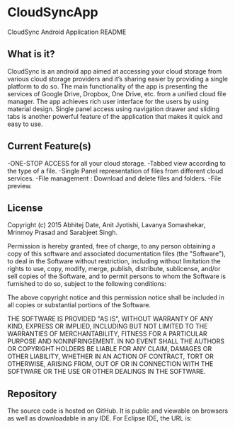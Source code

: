 # CloudSyncApp
CloudSync Android Application README




What is it?
---------------


CloudSync is an android app aimed at accessing your cloud storage from various cloud storage providers and it’s sharing easier by providing a single platform to do so. The main functionality of the app is presenting the services of Google Drive, Dropbox, One Drive, etc. from a unified cloud file manager. The app achieves rich user interface for the users by using material design. Single panel access using navigation drawer and sliding tabs is another powerful feature of the application that makes it quick and easy to use.




Current Feature(s)
------------------------




-ONE-STOP ACCESS for all your cloud storage.
-Tabbed view according to the type of a file.
-Single Panel representation of files from different cloud services.
-File management : Download and delete files and folders.
-File preview.





License
-----------
Copyright (c) 2015 Abhitej Date, Anit Jyotishi, Lavanya Somashekar, Mrinmoy Prasad and Sarabjeet Singh.




Permission is hereby granted, free of charge, to any person obtaining a copy of this software and associated documentation files (the "Software"), to deal in the Software without restriction, including without limitation the rights to use, copy, modify, merge, publish, distribute, sublicense, and/or sell copies of the Software, and to permit persons to whom the Software is furnished to do so, subject to the following conditions:




The above copyright notice and this permission notice shall be included in all copies or substantial portions of the Software.




THE SOFTWARE IS PROVIDED "AS IS", WITHOUT WARRANTY OF ANY KIND, EXPRESS OR IMPLIED, INCLUDING BUT NOT LIMITED TO THE WARRANTIES OF MERCHANTABILITY,
FITNESS FOR A PARTICULAR PURPOSE AND NONINFRINGEMENT. IN NO EVENT SHALL THE AUTHORS OR COPYRIGHT HOLDERS BE LIABLE FOR ANY CLAIM, DAMAGES OR OTHER LIABILITY, WHETHER IN AN ACTION OF CONTRACT, TORT OR OTHERWISE, ARISING FROM, OUT OF OR IN CONNECTION WITH THE SOFTWARE OR THE USE OR OTHER DEALINGS IN THE SOFTWARE.




Repository
---------------
The source code is hosted on GitHub. It is public and viewable on browsers as well as downloadable in any IDE. For Eclipse IDE, the URL is:
